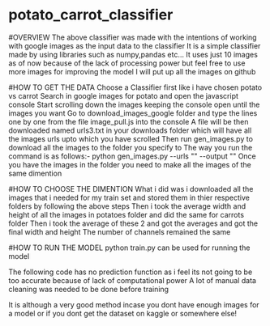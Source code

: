 # potato_carrot_classifier

#OVERVIEW
The above classifier was made with the intentions of working with google images as the input data to the classifier
It is a simple classifier made by using libraries such as numpy,pandas etc...
It uses just 10 images as of now because of the lack of processing power but feel free to use more images for improving the model
I will put up all the images on github

#HOW TO GET THE DATA
Choose a Classifier first like i have chosen potato vs carrot
Search in google images for potato and open the javascript console
Start scrolling down the images keeping the console open until the images you want
Go to download_images_google folder and type the lines one by one from the file image_pull.js into the console 
A file will be then downloaded named urls3.txt in your downloads folder which will have all the images urls upto which you have scrolled
Then run gen_images.py to download all the images to the folder you specify to
The way you run the command is as follows:-
python gen_images.py --urls "<url>" --output "<output>"
Once you have the images in the folder you need to make all the images of the same dimention
  
#HOW TO CHOOSE THE DIMENTION
What i did was i downloaded all the images that i needed for my train set and stored them in thier respective folders by following the above steps
Then i took the average width and height of all the images in potatoes folder and did the same for carrots folder
Then i took the average of these 2 and got the averages and got the final width and height
The number of channels remained the same

#HOW TO RUN THE MODEL
python train.py can be used for running the model

The following code has no prediction function as i feel its not going to be too accurate because of lack of computational power
A lot of manual data cleaning was needed to be done before training

It is although a very good method incase you dont have enough images for a model or if you dont get the dataset on kaggle or somewhere else!
